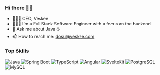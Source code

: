 ### Hi there 👋🏾
- 👨🏾‍💼 CEO, Veskee
- 👨🏾‍💻 I’m a Full Stack Software Engineer with a focus on the backend
- 💬 Ask me about Java ☕️
- 📫 How to reach me: dosu@veskee.com

### Top Skills

![Java](https://img.shields.io/badge/-Java-007396?logo=java&logoColor=white)
![Spring Boot](https://img.shields.io/badge/-Spring%20Boot-6DB33F?logo=spring&logoColor=white)
![TypeScript](https://img.shields.io/badge/-TypeScript-3178C6?logo=typescript&logoColor=white)
![Angular](https://img.shields.io/badge/-Angular-DD0031?logo=angular&logoColor=white)
![SvelteKit](https://img.shields.io/badge/-SvelteKit-FF3E00?logo=svelte&logoColor=white)
![PostgreSQL](https://img.shields.io/badge/-PostgreSQL-336791?logo=postgresql&logoColor=white)
![MySQL](https://img.shields.io/badge/-MySQL-4479A1?logo=mysql&logoColor=white)

